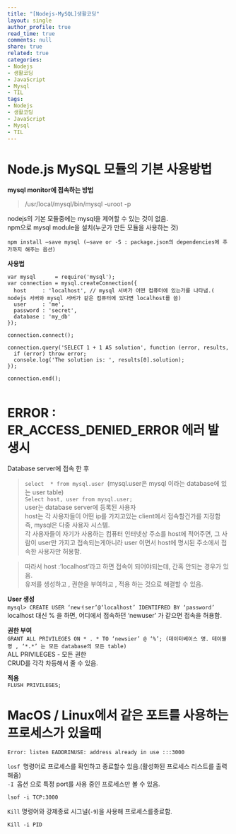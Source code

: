 ```yaml
---
title: "[Nodejs-MySQL]생활코딩"
layout: single
author_profile: true
read_time: true
comments: null
share: true
related: true
categories:
- Nodejs
- 생활코딩
- JavaScript
- Mysql
- TIL
tags:
- Nodejs
- 생활코딩
- JavaScript
- Mysql
- TIL
---
```


# Node.js MySQL 모듈의 기본 사용방법
**mysql monitor에 접속하는 방법**  
> /usr/local/mysql/bin/mysql -uroot -p

nodejs의 기본 모듈중에는 mysql을 제어할 수 있는 것이 없음.  
npm으로 mysql module을 설치(누군가 만든 모듈을 사용하는 것)  

`npm install —save mysql (—save or -S : package.json의 dependencies에 추가까지 해주는 옵션)`

**사용법**  
```
var mysql      = require('mysql');
var connection = mysql.createConnection({
  host     : 'localhost', // mysql 서버가 어떤 컴퓨터에 있는가를 나타냄.( nodejs 서버와 mysql 서버가 같은 컴퓨터에 있다면 localhost를 씀)
  user     : 'me',
  password : 'secret',
  database : 'my_db'
});
 
connection.connect();
 
connection.query('SELECT 1 + 1 AS solution', function (error, results, fields) {
  if (error) throw error;
  console.log('The solution is: ', results[0].solution);
});
 
connection.end();


```

# ERROR : ER_ACCESS_DENIED_ERROR 에러 발생시

Database server에 접속 한 후
> `select  * from mysql.user `(mysql.user은 mysql 이라는 database에 있는 user table)    
>`Select host, user from mysql.user; `  
>user는 database server에 등록된 사용자  
>host는 각 사용자들이 어떤 ip를 가지고있는 client에서 접속할건가를 지정함  
>즉, mysql은 다중 사용자 시스템.  
>각 사용자들이 자기가 사용하는 컴퓨터 인터넷상 주소를 host에 적어주면, 그 사람이 user만 가지고 접속되는게아니라 user 이면서 host에 명시된 주소에서 접속한 사용자만 허용함.  

>따라서 host :’localhost’라고 하면 접속이 되어야되는데, 간혹 안되는 경우가 있음.  
>유저를 생성하고 , 권한을 부여하고 , 적용 하는 것으로 해결할 수 있음.  

**User 생성**  
`mysql> CREATE USER ‘newㅕser’@‘localhost’ IDENTIFRED BY ‘password’`  
localhost 대신 % 을 하면, 어디에서 접속하던 ‘newuser’ 가 같으면 접속을 허용함.  

**권한 부여**  
`GRANT ALL PRIVILEGES ON * . * TO ‘newsier’ @ ‘%’; (데이터베이스 명. 테이블명 , ‘*.*’ 는 모든 database의 모든 table)`  
ALL PRIVILEGES - 모든 권한  
CRUD를 각각 차등해서 줄 수 있음.  

**적용**  
`FLUSH PRIVILEGES;`  

# MacOS / Linux에서 같은 포트를 사용하는 프로세스가 있을때

```
Error: listen EADDRINUSE: address already in use :::3000
```
`losf `명령어로 프로세스를 확인하고 종료할수 있음.(활성화된 프로세스 리스트를 출력해줌)  
`-I `옵션 으로 특정 port를 사용 중인 프로세스만 볼 수 있음.  
```
lsof -i TCP:3000
```
`Kill` 명령어와 강제종료 시그널(`-9`)을 사용해 프로세스를종료함.  

```
Kill -i PID
```